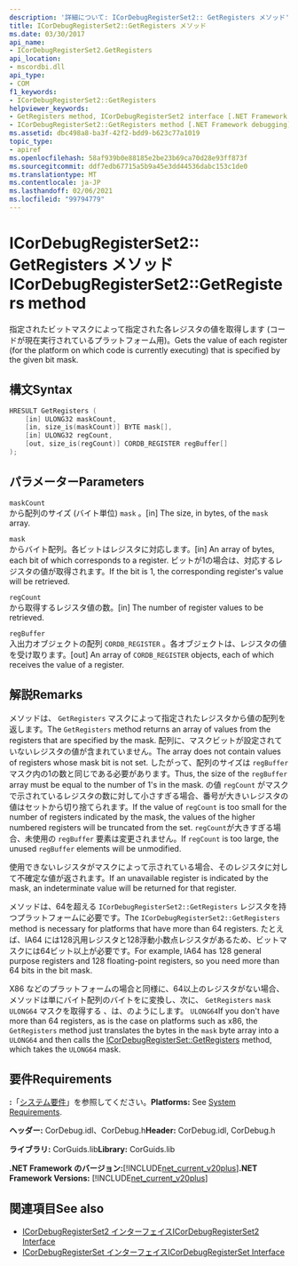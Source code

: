 ```yaml
---
description: '詳細について: ICorDebugRegisterSet2:: GetRegisters メソッド'
title: ICorDebugRegisterSet2::GetRegisters メソッド
ms.date: 03/30/2017
api_name:
- ICorDebugRegisterSet2.GetRegisters
api_location:
- mscordbi.dll
api_type:
- COM
f1_keywords:
- ICorDebugRegisterSet2::GetRegisters
helpviewer_keywords:
- GetRegisters method, ICorDebugRegisterSet2 interface [.NET Framework debugging]
- ICorDebugRegisterSet2::GetRegisters method [.NET Framework debugging]
ms.assetid: dbc498a8-ba3f-42f2-bdd9-b623c77a1019
topic_type:
- apiref
ms.openlocfilehash: 58af939b0e88185e2be23b69ca70d28e93ff873f
ms.sourcegitcommit: ddf7edb67715a5b9a45e3dd44536dabc153c1de0
ms.translationtype: MT
ms.contentlocale: ja-JP
ms.lasthandoff: 02/06/2021
ms.locfileid: "99794779"
---
```

# <a name="icordebugregisterset2getregisters-method"></a><span data-ttu-id="63d93-103">ICorDebugRegisterSet2:: GetRegisters メソッド</span><span class="sxs-lookup"><span data-stu-id="63d93-103">ICorDebugRegisterSet2::GetRegisters method</span></span>

<span data-ttu-id="63d93-104">指定されたビットマスクによって指定された各レジスタの値を取得します (コードが現在実行されているプラットフォーム用)。</span><span class="sxs-lookup"><span data-stu-id="63d93-104">Gets the value of each register (for the platform on which code is currently executing) that is specified by the given bit mask.</span></span>  
  
## <a name="syntax"></a><span data-ttu-id="63d93-105">構文</span><span class="sxs-lookup"><span data-stu-id="63d93-105">Syntax</span></span>  
  
```cpp  
HRESULT GetRegisters (  
    [in] ULONG32 maskCount,  
    [in, size_is(maskCount)] BYTE mask[],  
    [in] ULONG32 regCount,  
    [out, size_is(regCount)] CORDB_REGISTER regBuffer[]  
);  
```  
  
## <a name="parameters"></a><span data-ttu-id="63d93-106">パラメーター</span><span class="sxs-lookup"><span data-stu-id="63d93-106">Parameters</span></span>

 `maskCount`  
 <span data-ttu-id="63d93-107">から配列のサイズ (バイト単位) `mask` 。</span><span class="sxs-lookup"><span data-stu-id="63d93-107">[in] The size, in bytes, of the `mask` array.</span></span>  
  
 `mask`  
 <span data-ttu-id="63d93-108">からバイト配列。各ビットはレジスタに対応します。</span><span class="sxs-lookup"><span data-stu-id="63d93-108">[in] An array of bytes, each bit of which corresponds to a register.</span></span> <span data-ttu-id="63d93-109">ビットが1の場合は、対応するレジスタの値が取得されます。</span><span class="sxs-lookup"><span data-stu-id="63d93-109">If the bit is 1, the corresponding register's value will be retrieved.</span></span>  
  
 `regCount`  
 <span data-ttu-id="63d93-110">から取得するレジスタ値の数。</span><span class="sxs-lookup"><span data-stu-id="63d93-110">[in] The number of register values to be retrieved.</span></span>  
  
 `regBuffer`  
 <span data-ttu-id="63d93-111">入出力オブジェクトの配列 `CORDB_REGISTER` 。各オブジェクトは、レジスタの値を受け取ります。</span><span class="sxs-lookup"><span data-stu-id="63d93-111">[out] An array of `CORDB_REGISTER` objects, each of which receives the value of a register.</span></span>  
  
## <a name="remarks"></a><span data-ttu-id="63d93-112">解説</span><span class="sxs-lookup"><span data-stu-id="63d93-112">Remarks</span></span>

 <span data-ttu-id="63d93-113">メソッドは、 `GetRegisters` マスクによって指定されたレジスタから値の配列を返します。</span><span class="sxs-lookup"><span data-stu-id="63d93-113">The `GetRegisters` method returns an array of values from the registers that are specified by the mask.</span></span> <span data-ttu-id="63d93-114">配列に、マスクビットが設定されていないレジスタの値が含まれていません。</span><span class="sxs-lookup"><span data-stu-id="63d93-114">The array does not contain values of registers whose mask bit is not set.</span></span> <span data-ttu-id="63d93-115">したがって、配列のサイズは `regBuffer` マスク内の1の数と同じである必要があります。</span><span class="sxs-lookup"><span data-stu-id="63d93-115">Thus, the size of the `regBuffer` array must be equal to the number of 1's in the mask.</span></span> <span data-ttu-id="63d93-116">の値 `regCount` がマスクで示されているレジスタの数に対して小さすぎる場合、番号が大きいレジスタの値はセットから切り捨てられます。</span><span class="sxs-lookup"><span data-stu-id="63d93-116">If the value of `regCount` is too small for the number of registers indicated by the mask, the values of the higher numbered registers will be truncated from the set.</span></span> <span data-ttu-id="63d93-117">`regCount`が大きすぎる場合、未使用の `regBuffer` 要素は変更されません。</span><span class="sxs-lookup"><span data-stu-id="63d93-117">If `regCount` is too large, the unused `regBuffer` elements will be unmodified.</span></span>  
  
 <span data-ttu-id="63d93-118">使用できないレジスタがマスクによって示されている場合、そのレジスタに対して不確定な値が返されます。</span><span class="sxs-lookup"><span data-stu-id="63d93-118">If an unavailable register is indicated by the mask, an indeterminate value will be returned for that register.</span></span>  
  
 <span data-ttu-id="63d93-119">メソッドは、64を超える `ICorDebugRegisterSet2::GetRegisters` レジスタを持つプラットフォームに必要です。</span><span class="sxs-lookup"><span data-stu-id="63d93-119">The `ICorDebugRegisterSet2::GetRegisters` method is necessary for platforms that have more than 64 registers.</span></span> <span data-ttu-id="63d93-120">たとえば、IA64 には128汎用レジスタと128浮動小数点レジスタがあるため、ビットマスクには64ビット以上が必要です。</span><span class="sxs-lookup"><span data-stu-id="63d93-120">For example, IA64 has 128 general purpose registers and 128 floating-point registers, so you need more than 64 bits in the bit mask.</span></span>  
  
 <span data-ttu-id="63d93-121">X86 などのプラットフォームの場合と同様に、64以上のレジスタがない場合、メソッドは単にバイト配列のバイトをに変換し、次に、 `GetRegisters` `mask` `ULONG64` マスクを取得する[](icordebugregisterset-getregisters-method.md) 、は、のようにします。 `ULONG64`</span><span class="sxs-lookup"><span data-stu-id="63d93-121">If you don't have more than 64 registers, as is the case on platforms such as x86, the `GetRegisters` method just translates the bytes in the `mask` byte array into a `ULONG64` and then calls the [ICorDebugRegisterSet::GetRegisters](icordebugregisterset-getregisters-method.md) method, which takes the `ULONG64` mask.</span></span>  
  
## <a name="requirements"></a><span data-ttu-id="63d93-122">要件</span><span class="sxs-lookup"><span data-stu-id="63d93-122">Requirements</span></span>

 <span data-ttu-id="63d93-123">**:**「[システム要件](../../get-started/system-requirements.md)」を参照してください。</span><span class="sxs-lookup"><span data-stu-id="63d93-123">**Platforms:** See [System Requirements](../../get-started/system-requirements.md).</span></span>  
  
 <span data-ttu-id="63d93-124">**ヘッダー:** CorDebug.idl、CorDebug.h</span><span class="sxs-lookup"><span data-stu-id="63d93-124">**Header:** CorDebug.idl, CorDebug.h</span></span>  
  
 <span data-ttu-id="63d93-125">**ライブラリ:** CorGuids.lib</span><span class="sxs-lookup"><span data-stu-id="63d93-125">**Library:** CorGuids.lib</span></span>  
  
 <span data-ttu-id="63d93-126">**.NET Framework のバージョン:**[!INCLUDE[net_current_v20plus](../../../../includes/net-current-v20plus-md.md)]</span><span class="sxs-lookup"><span data-stu-id="63d93-126">**.NET Framework Versions:** [!INCLUDE[net_current_v20plus](../../../../includes/net-current-v20plus-md.md)]</span></span>  
  
## <a name="see-also"></a><span data-ttu-id="63d93-127">関連項目</span><span class="sxs-lookup"><span data-stu-id="63d93-127">See also</span></span>

- [<span data-ttu-id="63d93-128">ICorDebugRegisterSet2 インターフェイス</span><span class="sxs-lookup"><span data-stu-id="63d93-128">ICorDebugRegisterSet2 Interface</span></span>](icordebugregisterset2-interface.md)
- [<span data-ttu-id="63d93-129">ICorDebugRegisterSet インターフェイス</span><span class="sxs-lookup"><span data-stu-id="63d93-129">ICorDebugRegisterSet Interface</span></span>](icordebugregisterset-interface.md)
